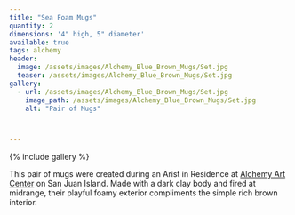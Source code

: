 ```yaml
---
title: "Sea Foam Mugs"
quantity: 2
dimensions: '4" high, 5" diameter'
available: true
tags: alchemy
header:
  image: /assets/images/Alchemy_Blue_Brown_Mugs/Set.jpg
  teaser: /assets/images/Alchemy_Blue_Brown_Mugs/Set.jpg
gallery:
  - url: /assets/images/Alchemy_Blue_Brown_Mugs/Set.jpg
    image_path: /assets/images/Alchemy_Blue_Brown_Mugs/Set.jpg
    alt: "Pair of Mugs"



---
```


{% include gallery %}

This pair of mugs were created during an Arist in Residence at [Alchemy Art Center](https://alchemyartcenter.com/) on San Juan Island.  Made with a dark clay body and fired at midrange, their playful foamy exterior compliments the simple rich brown interior.
